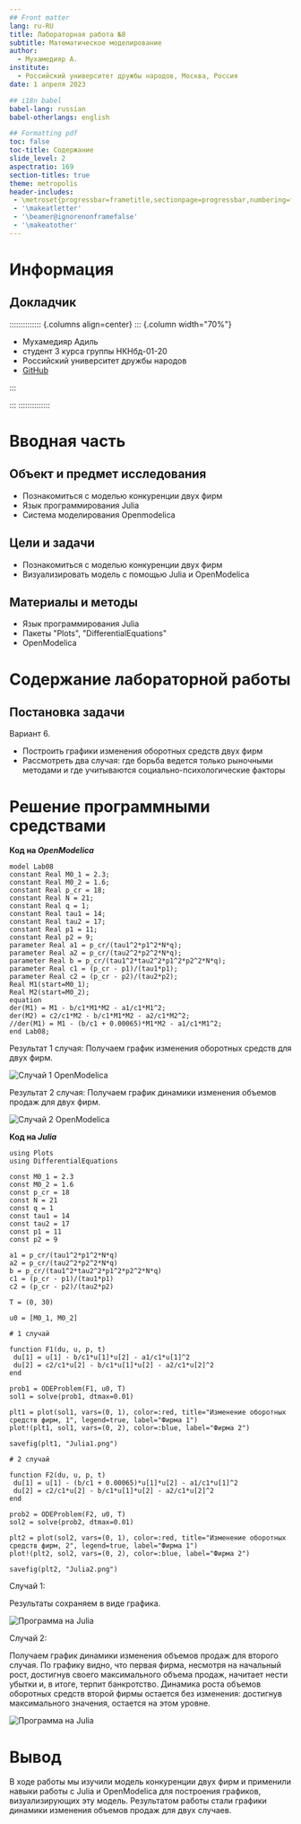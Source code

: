```yaml
---
## Front matter
lang: ru-RU
title: Лабораторная работа №8
subtitle: Математическое моделирование
author:
  - Мухамедияр А.
institute:
  - Российский университет дружбы народов, Москва, Россия
date: 1 апреля 2023

## i18n babel
babel-lang: russian
babel-otherlangs: english

## Formatting pdf
toc: false
toc-title: Содержание
slide_level: 2
aspectratio: 169
section-titles: true
theme: metropolis
header-includes:
 - \metroset{progressbar=frametitle,sectionpage=progressbar,numbering=fraction}
 - '\makeatletter'
 - '\beamer@ignorenonframefalse'
 - '\makeatother'
---
```


# Информация

## Докладчик

:::::::::::::: {.columns align=center}
::: {.column width="70%"}

  - Мухамедияр Адиль
  - студент 3 курса группы НКНбд-01-20
  -  Российский университет дружбы народов
  -  [GitHub](<https://github.com/adil-cpu>)

:::


:::
::::::::::::::

# Вводная часть

## Объект и предмет исследования

- Познакомиться с моделью конкуренции двух фирм
- Язык программирования Julia
- Система моделирования Openmodelica

## Цели и задачи

- Познакомиться с моделью конкуренции двух фирм
- Визуализировать модель с помощью Julia и OpenModelica

## Материалы и методы

- Язык программирования Julia
- Пакеты "Plots", "DifferentialEquations"
- OpenModelica

# Содержание лабораторной работы


## Постановка задачи

Вариант 6.

- Построить графики изменения оборотных средств двух фирм
- Рассмотреть два случая: где борьба ведется только рыночными методами и где учитываются социально-психологические факторы

# Решение программными средствами

**Код на *OpenModelica***

   ```
model Lab08
constant Real M0_1 = 2.3;
constant Real M0_2 = 1.6;
constant Real p_cr = 18;
constant Real N = 21;
constant Real q = 1;
constant Real tau1 = 14;
constant Real tau2 = 17;
constant Real p1 = 11;
constant Real p2 = 9;
parameter Real a1 = p_cr/(tau1^2*p1^2*N*q);
parameter Real a2 = p_cr/(tau2^2*p2^2*N*q);
parameter Real b = p_cr/(tau1^2*tau2^2*p1^2*p2^2*N*q);
parameter Real c1 = (p_cr - p1)/(tau1*p1);
parameter Real c2 = (p_cr - p2)/(tau2*p2);
Real M1(start=M0_1);
Real M2(start=M0_2);
equation
der(M1) = M1 - b/c1*M1*M2 - a1/c1*M1^2;
der(M2) = c2/c1*M2 - b/c1*M1*M2 - a2/c1*M2^2;
//der(M1) = M1 - (b/c1 + 0.00065)*M1*M2 - a1/c1*M1^2;
end Lab08;

   ```
  
Результат 1 случая: Получаем график изменения оборотных средств для двух фирм.

![Случай 1 OpenModelica](image/1.png)

Результат 2 случая: Получаем график динамики изменения объемов продаж для двух фирм.

![Случай 2 OpenModelica](image/2.png)



**Код на *Julia***

   ```
using Plots
using DifferentialEquations

const M0_1 = 2.3
const M0_2 = 1.6
const p_cr = 18
const N = 21
const q = 1
const tau1 = 14
const tau2 = 17
const p1 = 11
const p2 = 9

a1 = p_cr/(tau1^2*p1^2*N*q)
a2 = p_cr/(tau2^2*p2^2*N*q)
b = p_cr/(tau1^2*tau2^2*p1^2*p2^2*N*q)
c1 = (p_cr - p1)/(tau1*p1)
c2 = (p_cr - p2)/(tau2*p2)

T = (0, 30)

u0 = [M0_1, M0_2]

# 1 случай

function F1(du, u, p, t)
    du[1] = u[1] - b/c1*u[1]*u[2] - a1/c1*u[1]^2
    du[2] = c2/c1*u[2] - b/c1*u[1]*u[2] - a2/c1*u[2]^2
end

prob1 = ODEProblem(F1, u0, T)
sol1 = solve(prob1, dtmax=0.01)

plt1 = plot(sol1, vars=(0, 1), color=:red, title="Изменение оборотных средств фирм, 1", legend=true, label="Фирма 1")
plot!(plt1, sol1, vars=(0, 2), color=:blue, label="Фирма 2")

savefig(plt1, "Julia1.png")

# 2 случай

function F2(du, u, p, t)
    du[1] = u[1] - (b/c1 + 0.00065)*u[1]*u[2] - a1/c1*u[1]^2
    du[2] = c2/c1*u[2] - b/c1*u[1]*u[2] - a2/c1*u[2]^2
end

prob2 = ODEProblem(F2, u0, T)
sol2 = solve(prob2, dtmax=0.01)

plt2 = plot(sol2, vars=(0, 1), color=:red, title="Изменение оборотных средств фирм, 2", legend=true, label="Фирма 1")
plot!(plt2, sol2, vars=(0, 2), color=:blue, label="Фирма 2")

savefig(plt2, "Julia2.png")

   ```

Случай 1:

Результаты сохраняем в виде графика. 

![Программа на Julia](image/Julia1.png)

Случай 2: 

Получаем график динамики изменения объемов продаж для второго случая. По графику видно, что первая фирма, несмотря на начальный рост, достигнув своего максимального объема продаж, начитает нести убытки и, в итоге, терпит банкротство. 
Динамика роста объемов оборотных средств второй фирмы остается без изменения: достигнув максимального значения, остается на этом уровне.

![Программа на Julia](image/Julia2.png)

# Вывод

В ходе работы мы изучили модель конкуренции двух фирм и применили навыки работы с Julia и OpenModelica для построения графиков, визуализирующих эту модель. Результатом работы стали графики динамики изменения объемов продаж для двух случаев.